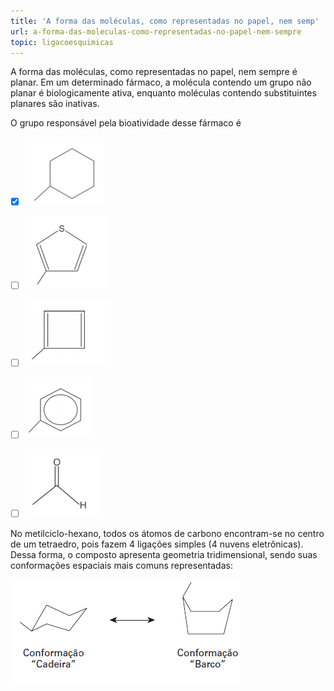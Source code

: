 ```yaml
---
title: 'A forma das moléculas, como representadas no papel, nem semp'
url: a-forma-das-moleculas-como-representadas-no-papel-nem-sempre
topic: ligacoesquimicas
---
```



A forma das moléculas, como representadas no papel, nem sempre é planar. Em um determinado fármaco, a molécula contendo um grupo não planar é biologicamente ativa, enquanto moléculas contendo substituintes planares são inativas.

O grupo responsável pela bioatividade desse fármaco é



- [x] ![](91c0dcfa-f27a-219b-83af-d198f64ca59b.png)
- [ ] ![](8c1b07fe-9d41-abdd-0a53-9cbfb88c623a.png)
- [ ] ![](1c0641e8-ab57-21d0-bc6d-38e524dd80b7.png)
- [ ] ![](283869bb-901c-ff7c-f530-eec3ffff71a7.png)
- [ ] ![](3b2caa95-0217-e9a6-870a-02871426aa2c.png)


No metilciclo-hexano, todos os átomos de carbono encontram-se no centro de um tetraedro, pois fazem 4 ligações simples (4 nuvens eletrônicas). Dessa forma, o composto apresenta geometria tridimensional, sendo suas conformações espaciais mais comuns representadas:

![](fc918111-d57d-b0b3-37fd-799665dd984a.png)
